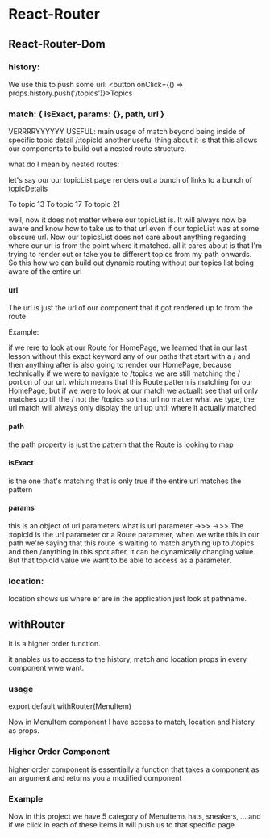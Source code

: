 # React-Router


## React-Router-Dom

### history:

We use this to push some url: <button onClick={() => props.history.push('/topics')}>Topics</button>

### match:  { isExact, params: {}, path, url }

VERRRRYYYYYY USEFUL: main usage of match beyond being inside of specific topic detail /:topicId another useful thing about it is that this allows our components to build out a nested route structure.

what do I mean by nested routes:

let's say our our topicList page renders out a bunch of links to a bunch of topicDetails 

<Link to={`${props.match.url}/13`}>To topic 13</Link>
<Link to={`${props.match.url}/17`}>To topic 17</Link>
<Link to={`${props.match.url}/121`}>To topic 21</Link>

well, now it does not matter where our topicList is. It will always now be aware and know how to take us to that url even if our topicList was at some obscure url. Now our topicsList does not care about anything regarding where our url is from the point where it matched. all it cares about is that I'm trying to render out or take you to different topics from my path onwards. So this how we can build out dynamic routing without our topics list being aware of the entire url

#### url
The url is just the url of our component that it got rendered up to from the route

Example: 
<Route exact path='/' component={HomePage} />

if we rere to look at our Route for HomePage, we learned that in our last lesson without this exact keyword any of our paths that start with a / and then anything after is also going to render our HomePage, because technically if we were to navigate to /topics we are still matching the / portion of our url. which means that this Route pattern is matching for our HomePage, but if we were to look at our match we actuallt see that url only matches up till the / not the /topics so that url no matter what we type, the url match will always only display the url up until where it actually matched


#### path
the path property is just the pattern that the Route is looking to map


#### isExact
is the one that's matching that is only true if the entire url matches the pattern


#### params
this is an object of url parameters
what is url parameter ->>> <Route path='/topics/:topicId' component={TopicDetail} />  ->>> The :topicId is the url parameter or a Route parameter, when we write this in our path we're saying that this route is waiting to match anything up to /topics and then /anything in this spot after, it can be dynamically changing value. But that topicId value we want to be able to access as a parameter. 

### location:

location shows us where er are in the application just look at pathname.


## withRouter

It is a higher order function.

it anables us to access to the history, match and location props in every component wwe want.

### usage
export default withRouter(MenuItem)

Now in MenuItem component I have access to match, location and history as props.

### Higher Order Component
higher order component is essentially a function that takes a component as an argument and returns you a modified component


### Example
Now in this project we have 5 category of MenuItems hats, sneakers, ... and if we click in each of these items it will push us to that specific page.
